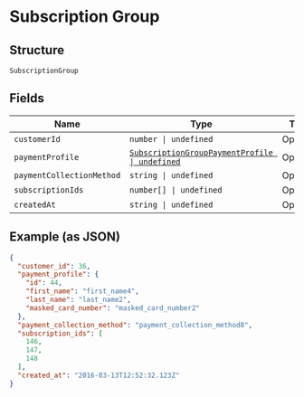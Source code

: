 
# Subscription Group

## Structure

`SubscriptionGroup`

## Fields

| Name | Type | Tags | Description |
|  --- | --- | --- | --- |
| `customerId` | `number \| undefined` | Optional | - |
| `paymentProfile` | [`SubscriptionGroupPaymentProfile \| undefined`](../../doc/models/subscription-group-payment-profile.md) | Optional | - |
| `paymentCollectionMethod` | `string \| undefined` | Optional | - |
| `subscriptionIds` | `number[] \| undefined` | Optional | - |
| `createdAt` | `string \| undefined` | Optional | - |

## Example (as JSON)

```json
{
  "customer_id": 36,
  "payment_profile": {
    "id": 44,
    "first_name": "first_name4",
    "last_name": "last_name2",
    "masked_card_number": "masked_card_number2"
  },
  "payment_collection_method": "payment_collection_method8",
  "subscription_ids": [
    146,
    147,
    148
  ],
  "created_at": "2016-03-13T12:52:32.123Z"
}
```

